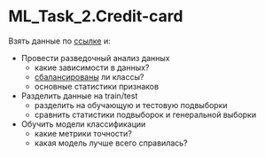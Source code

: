 # ML_Task_2.Credit-card

Взять данные по [ссылке](https://www.kaggle.com/datasets/mlg-ulb/creditcardfraud) и:

- Провести разведочный анализ данных
    - какие зависимости в данных?
    - [сбалансированы](https://www.kaggle.com/code/marcinrutecki/best-techniques-and-metrics-for-imbalanced-dataset) ли классы?
    - основные статистики признаков
- Разделить данные на train/test
    - разделить на обучающую и тестовую подвыборки
    - сравнить статистики подвыборок и генеральной выборки
- Обучить модели классификации
    - какие метрики точности?
    - какая модель лучше всего справилась?
 
 
